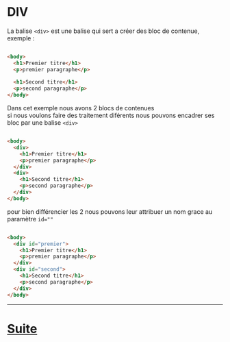 # DIV

La balise ```` <div> ```` est une balise qui sert a créer des bloc de contenue, exemple :  

````html 

<body>
  <h1>Premier titre</h1>
  <p>premier paragraphe</p>
  
  <h1>Second titre</h1>
  <p>second paragraphe</p>
</body>

````
  
Dans cet exemple nous avons 2 blocs de contenues  
si nous voulons faire des traitement diférents nous pouvons encadrer ses bloc par une balise ```` <div> ````


````html 

<body>
  <div>
    <h1>Premier titre</h1>
    <p>premier paragraphe</p>
  </div>
  <div>
    <h1>Second titre</h1>
    <p>second paragraphe</p>
  </div>
</body>

````
 pour bien différencier les 2 nous pouvons leur attribuer un nom grace au paramètre ```` id="" ````

````html 

<body>
  <div id="premier">
    <h1>Premier titre</h1>
    <p>premier paragraphe</p>
  </div>
  <div id="second">
    <h1>Second titre</h1>
    <p>second paragraphe</p>
  </div>
</body>

````

---
# [Suite](./EXERCICES2.md)



